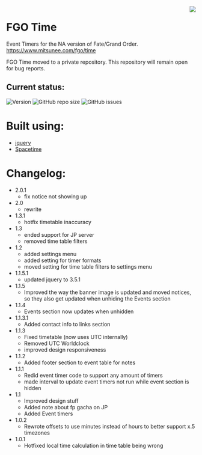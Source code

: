 <img src="https://github.com/Mitsunee/fgo-time/blob/master/fgo-time/assets/img/icon.png" align="right">

# FGO Time

Event Timers for the NA version of Fate/Grand Order. https://www.mitsunee.com/fgo/time

FGO Time moved to a private repository. This repository will remain open for bug reports.

## Current status:

![Version](https://img.shields.io/badge/stable-2.0.1-green.svg) ![GitHub repo size](https://img.shields.io/github/repo-size/Mitsunee/fgo-time.svg) ![GitHub issues](https://img.shields.io/github/issues-raw/Mitsunee/fgo-time.svg)

# Built using:

- [jquery](https://jquery.com/)
- [Spacetime](https://github.com/spencermountain/spacetime)

# Changelog:

- 2.0.1 
    - fix notice not showing up
- 2.0
    - rewrite
- 1.3.1
    - hotfix timetable inaccuracy
- 1.3
    - ended support for JP server
    - removed time table filters
- 1.2
    - added settings menu
    - added setting for timer formats
    - moved setting for time table filters to settings menu
- 1.1.5.1
    - updated jquery to 3.5.1
- 1.1.5
    - Improved the way the banner image is updated and moved notices, so they also get updated when unhiding the Events section
- 1.1.4
    - Events section now updates when unhidden
- 1.1.3.1
    - Added contact info to links section
- 1.1.3
    - Fixed timetable (now uses UTC internally)
    - Removed UTC Worldclock
    - improved design responsiveness
- 1.1.2
    - Added footer section to event table for notes
- 1.1.1
    - Redid event timer code to support any amount of timers
    - made interval to update event timers not run while event section is hidden
- 1.1
    - Improved design stuff
    - Added note about fp gacha on JP
    - Added Event timers
- 1.0.2
    - Rewrote offsets to use minutes instead of hours to better support x.5 timezones
- 1.0.1
    - Hotfixed local time calculation in time table being wrong
